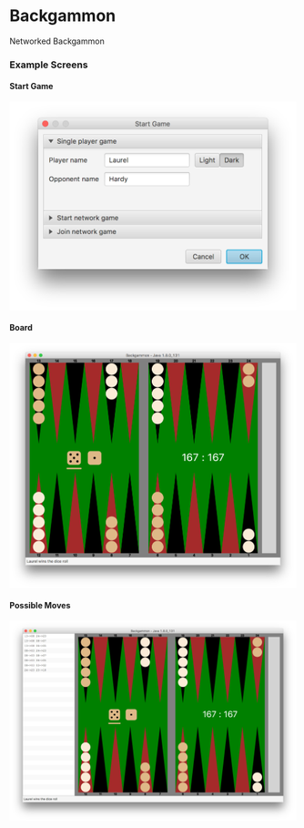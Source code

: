 # Backgammon
Networked Backgammon

### Example Screens
#### Start Game
![Select game type](resources/start.png?raw=true "Select game type")
#### Board
![Initial board](resources/board1.png?raw=true "Initial board")
#### Possible Moves
![Board with moves](resources/board2.png?raw=true "Board with moves")

